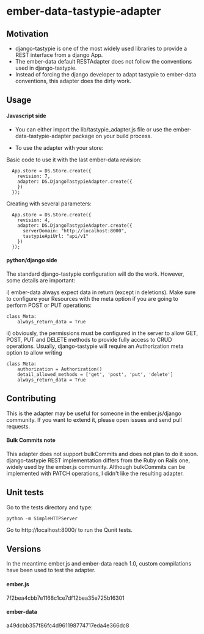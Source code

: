 # ember-data-tastypie-adapter


## Motivation
- django-tastypie is one of the most widely used libraries to provide a REST interface from a django App.
- The ember-data default RESTAdapter does not follow the conventions used in django-tastypie.
- Instead of forcing the django developer to adapt tastypie to ember-data conventions, this adapter does the dirty work.


## Usage

#### Javascript side 

- You can either import the lib/tastypie_adapter.js file or use the ember-data-tastypie-adapter package on your build process.

- To use the adapter with your store:

Basic code to use it with the last ember-data revision:
	
	  App.store = DS.Store.create({
 		revision: 7,
    	adapter: DS.DjangoTastypieAdapter.create({
   		})
  	  });

Creating with several parameters:
	
	  App.store = DS.Store.create({
 		revision: 4,
    	adapter: DS.DjangoTastypieAdapter.create({
    	  serverDomain: "http://localhost:8000",
    	  tastypieApiUrl: "api/v1"
   		})
  	  });


#### python/django side
The standard django-tastypie configuration will do the work. However, some details are important:

i) ember-data always expect data in return (except in deletions). Make sure to configure your Resources with the meta option if you are going to perform POST or PUT operations:


	class Meta:
		always_return_data = True
	
	
ii) obviously, the permissions must be configured in the server to allow GET, POST, PUT and DELETE methods to provide fully access to CRUD operations. Usually, django-tastypie will require an Authorization meta option to allow writing

	class Meta:
        authorization = Authorization()
        detail_allowed_methods = ['get', 'post', 'put', 'delete']
        always_return_data = True



## Contributing
This is the adapter may be useful for someone in the ember.js/django community. If you want to extend it, please open issues and send pull requests.

#### Bulk Commits note
This adapter does not support bulkCommits and does not plan to do it soon. django-tastypie REST implementation differs from the Ruby on Rails one, widely used by the ember.js community. Although bulkCommits can be implemented with PATCH operations, I didn't like the resulting adapter.


## Unit tests
Go to the tests directory and type:

	python -m SimpleHTTPServer
	
Go to http://localhost:8000/ to run the Qunit tests.

## Versions
In the meantime ember.js and ember-data reach 1.0, custom compilations have been used to test the adapter.

#### ember.js
7f2bea4cbb7e1168c1ce7df12bea35e725b16301

#### ember-data
a49dcbb357f86fc4d961198774717eda4e366dc8
